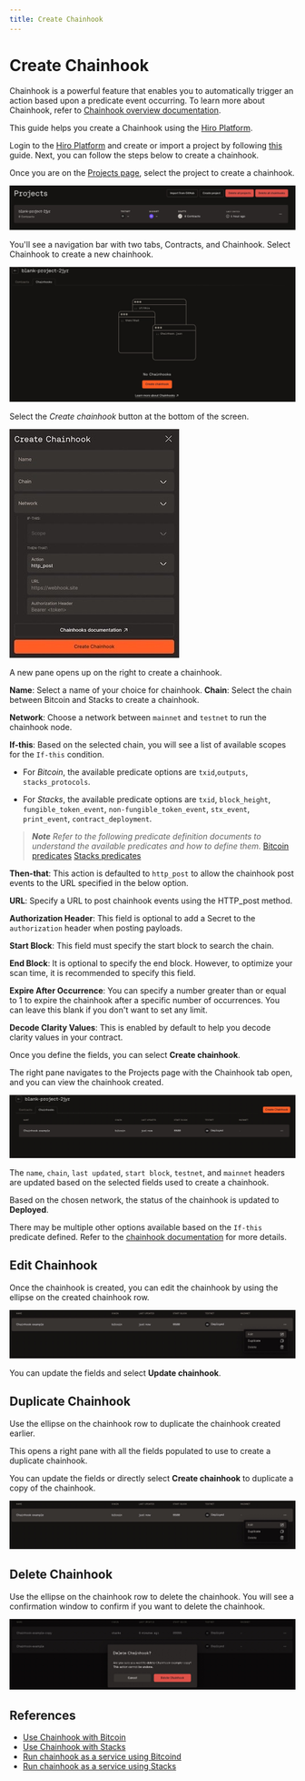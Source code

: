 ```yaml
---
title: Create Chainhook
---
```


# Create Chainhook

Chainhook is a powerful feature that enables you to automatically trigger an action based upon a predicate event occurring. To learn more about Chainhook, refer to [Chainhook overview documentation](https://docs.hiro.so/chainhook/overview).

This guide helps you create a Chainhook using the [Hiro Platform](https://platform.hiro.so/).

Login to the [Hiro Platform](getting-started.md) and create or import a project by following [this](https://docs.hiro.so/platform/create-project) guide. Next, you can follow the steps below to create a chainhook.

Once you are on the [Projects page](https://platform.hiro.so/projects), select the project to create a chainhook.

![Create Projects](./images/chainhook-create-project.jpeg)

You'll see a navigation bar with two tabs, Contracts, and Chainhook. Select Chainhook to create a new chainhook.

![Create Chainhook Window](./images/chainhook-select-chainhook-tab.jpeg)

Select the _Create chainhook_ button at the bottom of the screen.

![Create Chainhook Window](./images/chainhook-create-chainhook-window.jpeg)

A new pane opens up on the right to create a chainhook.

**Name**: Select a name of your choice for chainhook.
**Chain**: Select the chain between Bitcoin and Stacks to create a chainhook.

**Network**: Choose a network between `mainnet` and `testnet` to run the chainhook node.

**If-this**: Based on the selected chain, you will see a list of available scopes for the `If-this` condition.

- For *Bitcoin*, the available predicate options are `txid`,`outputs`, `stacks_protocols`.

- For *Stacks*, the available predicate options are `txid`, `block_height`, `fungible_token_event`,
`non-fungible_token_event`, `stx_event`, `print_event`, `contract_deployment`.

> _**Note**_
> _Refer to the following predicate definition documents to understand the available predicates and how to define them._
> [Bitcoin predicates](https://docs.hiro.so/chainhook/how-to-guides/how-to-use-chainhook-with-bitcoin)
> [Stacks predicates](https://docs.hiro.so/chainhook/how-to-guides/how-to-use-chainhook-with-stacks)

**Then-that**: This action is defaulted to `http_post` to allow the chainhook post events to the URL specified in the below option.

**URL**: Specify a URL to post chainhook events using the HTTP_post method.

**Authorization Header**: This field is optional to add a Secret to the `authorization` header when posting payloads.

**Start Block**: This field must specify the start block to search the chain.

**End Block**: It is optional to specify the end block. However, to optimize your scan time, it is recommended to specify this field.

**Expire After Occurrence**: You can specify a number greater than or equal to 1 to expire the chainhook after a specific number of occurrences. You can leave this blank if you don't want to set any limit.

**Decode Clarity Values**: This is enabled by default to help you decode clarity values in your contract.

Once you define the fields, you can select **Create chainhook**.

The right pane navigates to the Projects page with the Chainhook tab open, and you can view the chainhook created.

![Chainhook created](images/chainhook-created.jpeg)

The `name`, `chain`, `last updated`, `start block`, `testnet`, and `mainnet` headers are updated based on the selected fields used to create a chainhook.

Based on the chosen network, the status of the chainhook is updated to **Deployed**.

There may be multiple other options available based on the `If-this` predicate defined. Refer to the [chainhook documentation](https://docs.hiro.so/chainhook/overview) for more details.

## Edit Chainhook

Once the chainhook is created, you can edit the chainhook by using the ellipse on the created chainhook row.

![Edit chainhook](images/chainhook-edit-chainhook.jpeg)

You can update the fields and select **Update chainhook**.

## Duplicate Chainhook

Use the ellipse on the chainhook row to duplicate the chainhook created earlier.

This opens a right pane with all the fields populated to use to create a duplicate chainhook.

You can update the fields or directly select **Create chainhook** to duplicate a copy of the chainhook.

![Duplicate chainhook](images/chainhook-edit-chainhook.jpeg)

## Delete Chainhook

Use the ellipse on the chainhook row to delete the chainhook. You will see a confirmation window to confirm if you want to delete the chainhook.

![Delete chainhook](images/chainhook-delete-confirmation-window.jpeg)

## References

- [Use Chainhook with Bitcoin](https://docs.hiro.so/chainhook/how-to-guides/how-to-use-chainhook-with-bitcoin)
- [Use Chainhook with Stacks](https://docs.hiro.so/chainhook/how-to-guides/how-to-use-chainhook-with-stacks)
- [Run chainhook as a service using Bitcoind](https://docs.hiro.so/chainhook/how-to-guides/how-to-run-chainhook-as-a-service-using-bitcoind)
- [Run chainhook as a service using Stacks](https://docs.hiro.so/chainhook/how-to-guides/how-to-run-chainhook-as-a-service-using-stacks)
